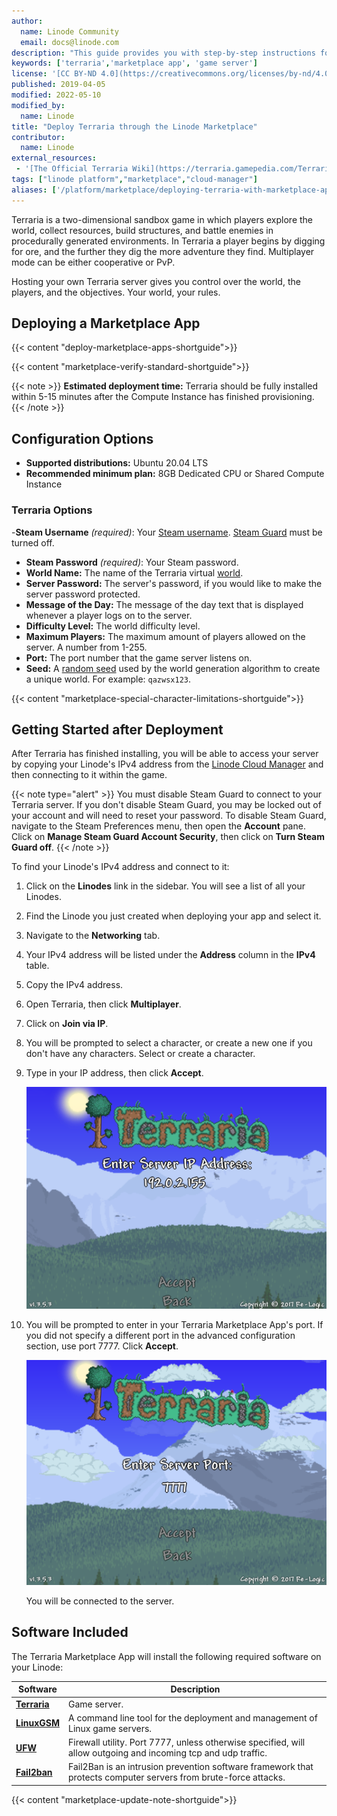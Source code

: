 ```yaml
---
author:
  name: Linode Community
  email: docs@linode.com
description: "This guide provides you with step-by-step instructions for deploying the two-dimensional sandbox survival game, Terraria, on a Linode using the One-Click Marketplace App."
keywords: ['terraria','marketplace app', 'game server']
license: '[CC BY-ND 4.0](https://creativecommons.org/licenses/by-nd/4.0)'
published: 2019-04-05
modified: 2022-05-10
modified_by:
  name: Linode
title: "Deploy Terraria through the Linode Marketplace"
contributor:
  name: Linode
external_resources:
 - '[The Official Terraria Wiki](https://terraria.gamepedia.com/Terraria_Wiki)'
tags: ["linode platform","marketplace","cloud-manager"]
aliases: ['/platform/marketplace/deploying-terraria-with-marketplace-apps/', '/platform/one-click/deploying-terraria-with-one-click-apps/','/guides/deploying-terraria-with-one-click-apps/','/guides/deploying-terraria-with-marketplace-apps/','/guides/terraria-marketplace-app/']
---
```


Terraria is a two-dimensional sandbox game in which players explore the world, collect resources, build structures, and battle enemies in procedurally generated environments. In Terraria a player begins by digging for ore, and the further they dig the more adventure they find. Multiplayer mode can be either cooperative or PvP.

Hosting your own Terraria server gives you control over the world, the players, and the objectives. Your world, your rules.

## Deploying a Marketplace App

{{< content "deploy-marketplace-apps-shortguide">}}

{{< content "marketplace-verify-standard-shortguide">}}

{{< note >}}
**Estimated deployment time:** Terraria should be fully installed within 5-15 minutes after the Compute Instance has finished provisioning.
{{< /note >}}

## Configuration Options

- **Supported distributions:** Ubuntu 20.04 LTS
- **Recommended minimum plan:** 8GB Dedicated CPU or Shared Compute Instance

### Terraria Options

-**Steam Username** *(required)*: Your [Steam username](https://store.steampowered.com). [Steam Guard](https://support.steampowered.com/kb_article.php?ref=4020-ALZM-5519) must be turned off.
- **Steam Password** *(required)*: Your Steam password.
- **World Name:** The name of the Terraria virtual [world](https://terraria.gamepedia.com/World).
- **Server Password:** The server's password, if you would like to make the server password protected.
- **Message of the Day:** The message of the day text that is displayed whenever a player logs on to the server.
- **Difficulty Level:** The world difficulty level.
- **Maximum Players:** The maximum amount of players allowed on the server. A number from 1-255.
- **Port:** The port number that the game server listens on.
- **Seed:** A [random seed](https://terraria.gamepedia.com/World_Seed) used by the world generation algorithm to create a unique world. For example: `qazwsx123`.

{{< content "marketplace-special-character-limitations-shortguide">}}

## Getting Started after Deployment

After Terraria has finished installing, you will be able to access your server by copying your Linode's IPv4 address from the [Linode Cloud Manager](https://cloud.linode.com) and then connecting to it within the game.

{{< note type="alert" >}}
You must disable Steam Guard to connect to your Terraria server. If you don't disable Steam Guard, you may be locked out of your account and will need to reset your password. To disable Steam Guard, navigate to the Steam Preferences menu, then open the **Account** pane. Click on **Manage Steam Guard Account Security**, then click on **Turn Steam Guard off**.
{{< /note >}}

To find your Linode's IPv4 address and connect to it:

1. Click on the **Linodes** link in the sidebar. You will see a list of all your Linodes.

2. Find the Linode you just created when deploying your app and select it.

3. Navigate to the **Networking** tab.

4. Your IPv4 address will be listed under the **Address** column in the **IPv4** table.

5. Copy the IPv4 address.

6. Open Terraria, then click **Multiplayer**.

7. Click on **Join via IP**.

8. You will be prompted to select a character, or create a new one if you don't have any characters. Select or create a character.

9. Type in your IP address, then click **Accept**.

    ![Enter your Linode's IP address.](terraria-marketplace-enter-ip.png)

10. You will be prompted to enter in your Terraria Marketplace App's port. If you did not specify a different port in the advanced configuration section, use port 7777. Click **Accept**.

    ![Enter the Terraria server's port](terraria-marketplace-enter-port.png)

    You will be connected to the server.

## Software Included

The Terraria Marketplace App will install the following required software on your Linode:

| **Software** | **Description** |
|--------------|-----------------|
| [**Terraria**](https://terraria.org) | Game server. |
| [**LinuxGSM**](https://linuxgsm.com) | A command line tool for the deployment and management of Linux game servers. |
| [**UFW**](https://wiki.ubuntu.com/UncomplicatedFirewall) | Firewall utility. Port 7777, unless otherwise specified, will allow outgoing and incoming tcp and udp traffic. |
| [**Fail2ban**](https://www.fail2ban.org/wiki/index.php/Main_Page) | Fail2Ban is an intrusion prevention software framework that protects computer servers from brute-force attacks. |

{{< content "marketplace-update-note-shortguide">}}
